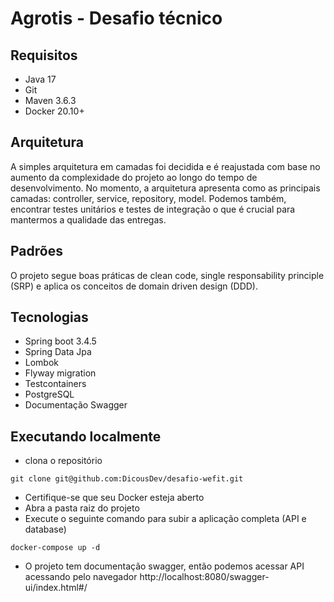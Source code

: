 # Agrotis - Desafio técnico

## Requisitos

- Java 17
- Git
- Maven 3.6.3
- Docker 20.10+

## Arquitetura

A simples arquitetura em camadas foi decidida e é reajustada com base no aumento da complexidade do projeto ao longo do tempo de desenvolvimento.
No momento, a arquitetura apresenta como as principais camadas: controller, service, repository, model. 
Podemos também, encontrar testes unitários e testes de integração o que é crucial para mantermos a qualidade das entregas.

## Padrões

O projeto segue boas práticas de clean code, single responsability principle (SRP) e aplica os conceitos de domain driven design (DDD).

## Tecnologias

- Spring boot 3.4.5
- Spring Data Jpa
- Lombok
- Flyway migration
- Testcontainers
- PostgreSQL
- Documentação Swagger

## Executando localmente

- clona o repositório

```shell
git clone git@github.com:DicousDev/desafio-wefit.git
```

- Certifique-se que seu Docker esteja aberto
- Abra a pasta raiz do projeto
- Execute o seguinte comando para subir a aplicação completa (API e database)

```shell
docker-compose up -d
```

- O projeto tem documentação swagger, então podemos acessar API acessando pelo navegador http://localhost:8080/swagger-ui/index.html#/